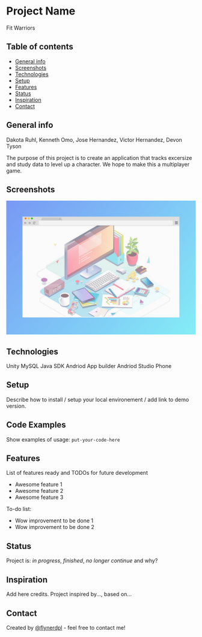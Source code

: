 # Project Name
Fit Warriors

## Table of contents
* [General info](#general-info)
* [Screenshots](#screenshots)
* [Technologies](#technologies)
* [Setup](#setup)
* [Features](#features)
* [Status](#status)
* [Inspiration](#inspiration)
* [Contact](#contact)

## General info
Dakota Ruhl, Kenneth Omo, Jose Hernandez, Victor Hernandez, Devon Tyson

The purpose of this project is to create an application that tracks excersize and study data to level up a character. We hope to make this a multiplayer game. 

## Screenshots
![Example screenshot](./img/screenshot.png)

## Technologies
Unity
MySQL
Java SDK 
Andriod App builder
Andriod Studio
Phone

## Setup
Describe how to install / setup your local environement / add link to demo version.

## Code Examples
Show examples of usage:
`put-your-code-here`

## Features
List of features ready and TODOs for future development
* Awesome feature 1
* Awesome feature 2
* Awesome feature 3

To-do list:
* Wow improvement to be done 1
* Wow improvement to be done 2

## Status
Project is: _in progress_, _finished_, _no longer continue_ and why?

## Inspiration
Add here credits. Project inspired by..., based on...

## Contact
Created by [@flynerdpl](https://www.flynerd.pl/) - feel free to contact me!
